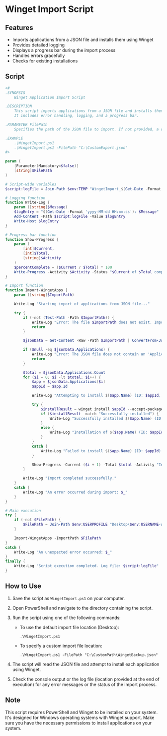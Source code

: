 # Winget Import Script

## Features

- Imports applications from a JSON file and installs them using Winget
- Provides detailed logging
- Displays a progress bar during the import process
- Handles errors gracefully
- Checks for existing installations

## Script

```powershell
<#
.SYNOPSIS
    Winget Application Import Script

.DESCRIPTION
    This script imports applications from a JSON file and installs them using Winget.
    It includes error handling, logging, and a progress bar.

.PARAMETER FilePath
    Specifies the path of the JSON file to import. If not provided, a default path will be used.

.EXAMPLE
    .\WingetImport.ps1
    .\WingetImport.ps1 -FilePath "C:\CustomExport.json"
#>

param (
    [Parameter(Mandatory=$false)]
    [string]$FilePath
)

# Script-wide variables
$script:logFile = Join-Path $env:TEMP "WingetImport_$(Get-Date -Format 'yyyyMMdd_HHmmss').log"

# Logging function
function Write-Log {
    param ([string]$Message)
    $logEntry = "$(Get-Date -Format 'yyyy-MM-dd HH:mm:ss'): $Message"
    Add-Content -Path $script:logFile -Value $logEntry
    Write-Host $logEntry
}

# Progress bar function
function Show-Progress {
    param (
        [int]$Current,
        [int]$Total,
        [string]$Activity
    )
    $percentComplete = ($Current / $Total) * 100
    Write-Progress -Activity $Activity -Status "$Current of $Total completed" -PercentComplete $percentComplete
}

# Import function
function Import-WingetApps {
    param ([string]$ImportPath)

    Write-Log "Starting import of applications from JSON file..."

    try {
        if (-not (Test-Path -Path $ImportPath)) {
            Write-Log "Error: The file $ImportPath does not exist. Import aborted."
            return
        }

        $jsonData = Get-Content -Raw -Path $ImportPath | ConvertFrom-Json

        if ($null -eq $jsonData.Applications) {
            Write-Log "Error: The JSON file does not contain an 'Applications' section. Import aborted."
            return
        }

        $total = $jsonData.Applications.Count
        for ($i = 0; $i -lt $total; $i++) {
            $app = $jsonData.Applications[$i]
            $appId = $app.Id

            Write-Log "Attempting to install $($app.Name) (ID: $appId, Version: $($app.Version))..."

            try {
                $installResult = winget install $appId --accept-package-agreements --accept-source-agreements -e --disable-interactivity | Out-String
                if ($installResult -match "Successfully installed") {
                    Write-Log "Successfully installed $($app.Name) (ID: $appId)"
                }
                else {
                    Write-Log "Installation of $($app.Name) (ID: $appId) may have failed or was already installed. Output: $installResult"
                }
            }
            catch {
                Write-Log "Failed to install $($app.Name) (ID: $appId): $_"
            }

            Show-Progress -Current ($i + 1) -Total $total -Activity "Installing Winget packages"
        }

        Write-Log "Import completed successfully."
    }
    catch {
        Write-Log "An error occurred during import: $_"
    }
}

# Main execution
try {
    if (-not $FilePath) {
        $FilePath = Join-Path $env:USERPROFILE "Desktop\$env:USERNAME-winget-apps-backup.json"
    }

    Import-WingetApps -ImportPath $FilePath
}
catch {
    Write-Log "An unexpected error occurred: $_"
}
finally {
    Write-Log "Script execution completed. Log file: $script:logFile"
}
```

## How to Use

1. Save the script as `WingetImport.ps1` on your computer.
2. Open PowerShell and navigate to the directory containing the script.
3. Run the script using one of the following commands:

   - To use the default import file location (Desktop):
     ```
     .\WingetImport.ps1
     ```

   - To specify a custom import file location:
     ```
     .\WingetImport.ps1 -FilePath "C:\CustomPath\WingetBackup.json"
     ```

4. The script will read the JSON file and attempt to install each application using Winget.
5. Check the console output or the log file (location provided at the end of execution) for any error messages or the status of the import process.

## Note

This script requires PowerShell and Winget to be installed on your system. It's designed for Windows operating systems with Winget support. Make sure you have the necessary permissions to install applications on your system.

